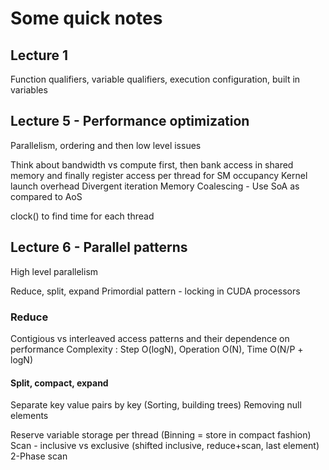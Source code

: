 # Some quick notes

## Lecture 1
Function qualifiers, variable qualifiers, execution configuration, built in variables

## Lecture 5 - Performance optimization
Parallelism, ordering and then low level issues

Think about bandwidth vs compute first, then bank access in shared memory and finally register access per thread for SM occupancy
Kernel launch overhead
Divergent iteration
Memory Coalescing - Use SoA as compared to AoS

clock() to find time for each thread

## Lecture 6 - Parallel patterns
High level parallelism

Reduce, split, expand
Primordial pattern - locking in CUDA processors

### Reduce
Contigious vs interleaved access patterns and their dependence on performance
Complexity : Step O(logN), Operation O(N), Time O(N/P + logN)

#### Split, compact, expand
Separate key value pairs by key (Sorting, building trees)
Removing null elements

Reserve variable storage per thread (Binning = store in compact fashion)
Scan - inclusive vs exclusive (shifted inclusive, reduce+scan, last element)
2-Phase scan
